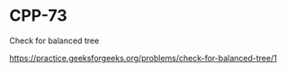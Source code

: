 # CPP-73
Check for balanced tree 














https://practice.geeksforgeeks.org/problems/check-for-balanced-tree/1
